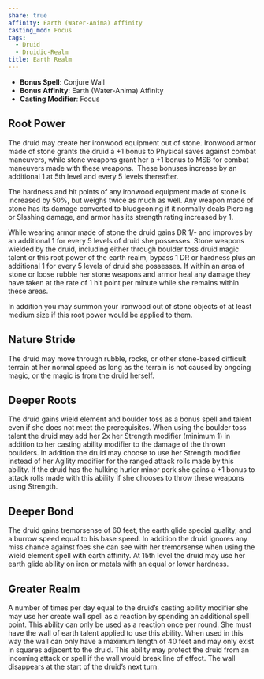 ```yaml
---
share: true
affinity: Earth (Water-Anima) Affinity
casting_mod: Focus
tags:
  - Druid
  - Druidic-Realm
title: Earth Realm
---
```


- **Bonus Spell**: Conjure Wall
- **Bonus Affinity**: Earth (Water-Anima) Affinity
- **Casting Modifier**: Focus

## Root Power
The druid may create her ironwood equipment out of stone. Ironwood armor made of stone grants the druid a +1 bonus to Physical saves against combat maneuvers, while stone weapons grant her a +1 bonus to MSB for combat maneuvers made with these weapons.  These bonuses increase by an additional 1 at 5th level and every 5 levels thereafter.

The hardness and hit points of any ironwood equipment made of stone is increased by 50%, but weighs twice as much as well. Any weapon made of stone has its damage converted to bludgeoning if it normally deals Piercing or Slashing damage, and armor has its strength rating increased by 1.

While wearing armor made of stone the druid gains DR 1/- and improves by an additional 1 for every 5 levels of druid she possesses. Stone weapons wielded by the druid, including either through boulder toss druid magic talent or this root power of the earth realm, bypass 1 DR or hardness plus an additional 1 for every 5 levels of druid she possesses. If within an area of stone or loose rubble her stone weapons and armor heal any damage they have taken at the rate of 1 hit point per minute while she remains within these areas.

In addition you may summon your ironwood out of stone objects of at least medium size if this root power would be applied to them.
## Nature Stride
The druid may move through rubble, rocks, or other stone-based difficult terrain at her normal speed as long as the terrain is not caused by ongoing magic, or the magic is from the druid herself.
## Deeper Roots
The druid gains wield element and boulder toss as a bonus spell and talent even if she does not meet the prerequisites. When using the boulder toss talent the druid may add her 2x her Strength modifier (minimum 1) in addition to her casting ability modifier to the damage of the thrown boulders. In addition the druid may choose to use her Strength modifier instead of her Agility modifier for the ranged attack rolls made by this ability. If the druid has the hulking hurler minor perk she gains a +1 bonus to attack rolls made with this ability if she chooses to throw these weapons using Strength.
## Deeper Bond
The druid gains tremorsense of 60 feet, the earth glide special quality, and a burrow speed equal to his base speed. In addition the druid ignores any miss chance against foes she can see with her tremorsense when using the wield element spell with earth affinity. At 15th level the druid may use her earth glide ability on iron or metals with an equal or lower hardness.
## Greater Realm
A number of times per day equal to the druid’s casting ability modifier she may use her create wall spell as a reaction by spending an additional spell point. This ability can only be used as a reaction once per round. She must have the wall of earth talent applied to use this ability. When used in this way the wall can only have a maximum length of 40 feet and may only exist in squares adjacent to the druid. This ability may protect the druid from an incoming attack or spell if the wall would break line of effect. The wall disappears at the start of the druid’s next turn.